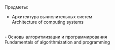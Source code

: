 Предметы:<br>
* Архитектура вычислительных систем<br>
  Architecture of computing systems<br>
<br>
- Основы алгоритмизации и программирования<br>
  Fundamentals of algorithmization and programming
